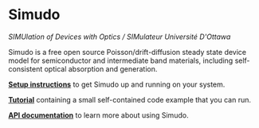 # Simudo

*SIMUlation of Devices with Optics / SIMulateur Université D'Ottawa*

Simudo is a free open source Poisson/drift-diffusion steady state device model for semiconductor and intermediate band materials, including self-consistent optical absorption and generation.

**[Setup instructions](https://static.ecd.space/x/simudo-doc/user/install.html)** to get Simudo up and running on your system.

**[Tutorial](https://static.ecd.space/x/simudo-doc/user/tutorial.html)** containing a small self-contained code example that you can run.

**[API documentation](https://static.ecd.space/x/simudo-doc/apidoc/simudo.html#organization)** to learn more about using Simudo.
